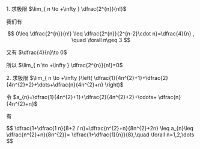 $1.$ 求极限 $\lim_{ n \to +\infty } \dfrac{2^{n}}{n!}$

我们有

$$
0\leq \dfrac{2^{n}}{n!} \leq \dfrac{2^{n}}{2^{n-2}\cdot n}=\dfrac{4}{n} , \quad \forall n\geq 3
$$

又有 $\dfrac{4}{n}\to 0$

所以 $\lim_{ n \to +\infty } \dfrac{2^{n}}{n!}=0$

$2.$ 求极限 $\lim_{ n \to +\infty }\left( \dfrac{1}{4n^{2}+1}+\dfrac{2}{4n^{2}+2}+\dots+\dfrac{n}{4n^{2}+n} \right)$

令 $a_{n}=\dfrac{1}{4n^{2}+1}+\dfrac{2}{4n^{2}+2}+\cdots+ \dfrac{n}{4n^{2}+n}$

有

$$
 \dfrac{1+\dfrac{1 n}{8+2 / n}=\dfrac{n^{2}+n}{8n^{2}+2n} \leq a_{n}\leq \dfrac{n^{2}+n}{8n^{2}}= \dfrac{1+\dfrac{1}{n}}{8},\quad \forall n=1,2,\dots 
$$